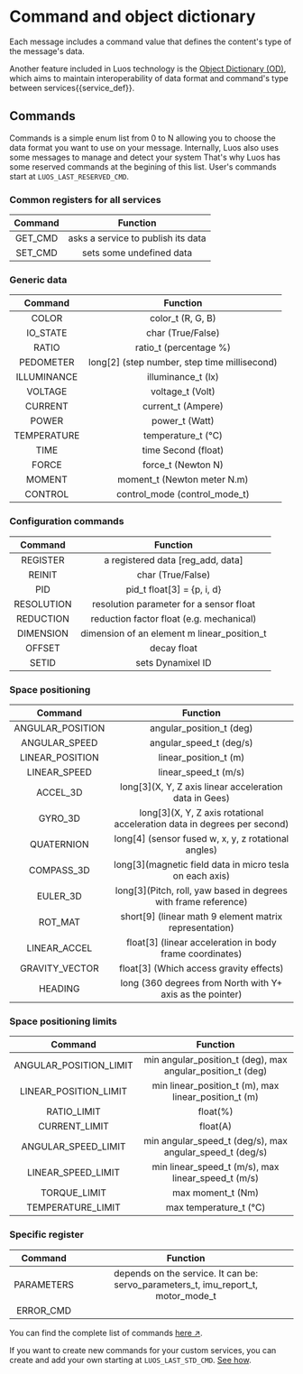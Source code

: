 # Command and object dictionary

Each message includes a command value that defines the content's type of the message's data.

Another feature included in Luos technology is the [Object Dictionary (OD)](/docs/luos-technology/message/object-dictionary), which aims to maintain interoperability of data format and command's type between <span class="cust_tooltip">services<span class="cust_tooltiptext">{{service_def}}</span></span>.

## Commands

Commands is a simple enum list from 0 to N allowing you to choose the data format you want to use on your message.
Internally, Luos also uses some messages to manage and detect your system That's why Luos has some reserved commands at the begining of this list.
User's commands start at `LUOS_LAST_RESERVED_CMD`.

### Common registers for all services

| Command | Function |
| :---: | :---: |
| GET_CMD | asks a service to publish its data |
| SET_CMD | sets some undefined data |

### Generic data

| Command | Function |
| :---: | :---: |
| COLOR| color_t (R, G, B)|
| IO_STATE| char (True/False)|
| RATIO| ratio_t (percentage %)|
| PEDOMETER| long\[2\] (step number, step time millisecond)|
| ILLUMINANCE| illuminance_t (lx)|
| VOLTAGE| voltage_t (Volt)|
| CURRENT| current_t (Ampere)|
| POWER| power_t (Watt)|
| TEMPERATURE| temperature_t (°C)|
| TIME| time Second (float)|
| FORCE| force_t (Newton N)|
| MOMENT| moment_t (Newton meter N.m)|
| CONTROL| control_mode (control_mode_t)|

### Configuration commands

| Command | Function |
| :---: | :---: |
| REGISTER | a registered data \[reg_add, data\] |
| REINIT | char (True/False) |
| PID | pid_t float\[3\] = {p, i, d} |
| RESOLUTION | resolution parameter for a sensor float |
| REDUCTION | reduction factor float (e.g. mechanical) |
| DIMENSION | dimension of an element m linear_position_t |
| OFFSET | decay float |
| SETID | sets Dynamixel ID |

### Space positioning

| Command | Function |
| :---: | :---: |
| ANGULAR_POSITION | angular_position_t (deg) |
| ANGULAR_SPEED | angular_speed_t (deg/s) |
| LINEAR_POSITION | linear_position_t (m) |
| LINEAR_SPEED | linear_speed_t (m/s) |
| ACCEL_3D | long\[3\](X, Y, Z axis linear acceleration data in Gees) |
| GYRO_3D | long\[3\](X, Y, Z axis rotational acceleration data in degrees per second) |
| QUATERNION | long\[4\] (sensor fused w, x, y, z rotational angles) |
| COMPASS_3D | long\[3\](magnetic field data in micro tesla on each axis) |
| EULER_3D | long\[3\](Pitch, roll, yaw based in degrees with frame reference) |
| ROT_MAT | short\[9\] (linear math 9 element matrix representation) |
| LINEAR_ACCEL | float\[3\] (linear acceleration in body frame coordinates) |
| GRAVITY_VECTOR | float\[3\] (Which access gravity effects) |
| HEADING | long (360 degrees from North with Y+ axis as the pointer) |

### Space positioning limits

| Command | Function |
| :---: | :---: |
| ANGULAR_POSITION_LIMIT | min angular_position_t (deg), max angular_position_t (deg) |
| LINEAR_POSITION_LIMIT | min linear_position_t (m), max linear_position_t (m) |
| RATIO_LIMIT | float(%) |
| CURRENT_LIMIT | float(A) |
| ANGULAR_SPEED_LIMIT | min angular_speed_t (deg/s), max angular_speed_t (deg/s) |
| LINEAR_SPEED_LIMIT | min linear_speed_t (m/s), max linear_speed_t (m/s) |
| TORQUE_LIMIT | max moment_t (Nm) |
| TEMPERATURE_LIMIT | max temperature_t (°C) |

### Specific register

| Command | Function |
| :---: | :---: |
| PARAMETERS | depends on the service. It can be: servo_parameters_t, imu_report_t, motor_mode_t |
| ERROR_CMD | |


You can find the complete list of commands <a href="https://github.com/Luos-io/Luos/blob/master/inc/luos_list.h" target = "_blank">here &#8599;</a>.

If you want to create new commands for your custom services, you can create and add your own starting at `LUOS_LAST_STD_CMD`. [See how](../../tutorials/tutorials.md).

